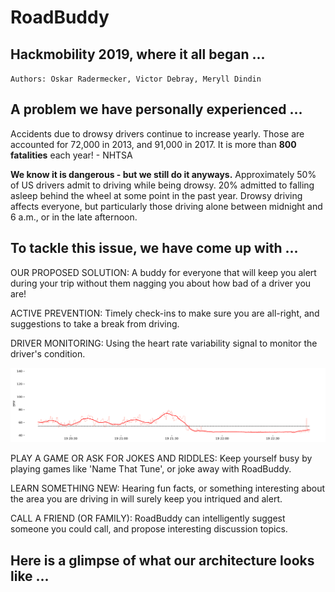 # RoadBuddy

## Hackmobility 2019, where it all began ...

`Authors: Oskar Radermecker, Victor Debray, Meryll Dindin`

## A problem we have personally experienced ...

Accidents due to drowsy drivers continue to increase yearly. Those are accounted for 72,000 in 2013, and 91,000 in 2017. It is more than **800 fatalities** each year! - NHTSA

**We know it is dangerous - but we still do it anyways.** Approximately 50% of US drivers admit to driving while being drowsy. 20% admitted to falling asleep behind the wheel at some point in the past year. Drowsy driving affects everyone, but particularly those driving alone between midnight and 6 a.m., or in the late afternoon.

## To tackle this issue, we have come up with ...

OUR PROPOSED SOLUTION: A buddy for everyone that will keep you alert during your trip without them nagging you about how bad of a driver you are!

ACTIVE PREVENTION: Timely check-ins to make sure you are all-right, and suggestions to take a break from driving.

DRIVER MONITORING: Using the heart rate variability signal to monitor the driver's condition.

![FITBIT](./assets/fitbit_hr.png)

PLAY A GAME OR ASK FOR JOKES AND RIDDLES: Keep yourself busy by playing games like 'Name That Tune', or joke away with RoadBuddy.

LEARN SOMETHING NEW: Hearing fun facts, or something interesting about the area you are driving in will surely keep you intriqued and alert.

CALL A FRIEND (OR FAMILY): RoadBuddy can intelligently suggest someone you could call, and propose interesting discussion topics.

## Here is a glimpse of what our architecture looks like ...
